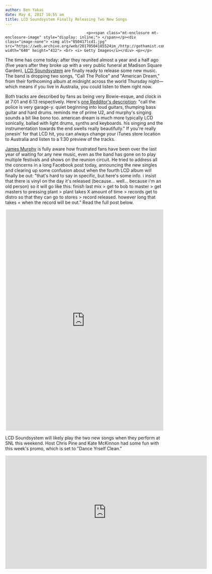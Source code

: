 ```yaml
---
author: Ben Yakas
date: May 4, 2017 10:55 am
title: LCD Soundsystem Finally Releasing Two New Songs
---
```


	
										<p><span class="mt-enclosure mt-enclosure-image" style="display: inline;"> </span></p><div class="image-none"> <img alt="050417lcd1.jpg" src="https://web.archive.org/web/20170504185524im_/http://gothamist.com/attachments/byakas/050417lcd1.jpg" width="640" height="432"> <br> <i> Getty Images</i></div> <p></p>

<p>The time has come today: after they reunited almost a year and a half ago (five years after they broke up with a very public funeral at Madison Square Garden), <a href="https://web.archive.org/web/20170504185524/http://gothamist.com/tags/lcdsoundsystem">LCD Soundsystem</a> are finally ready to release some new music. The band is dropping two songs, &quot;Call The Police&quot; and &quot;American Dream,&quot; from their forthcoming album at midnight across the world Thursday night&#x2014;which means if you live in Australia, you could listen to them right now.</p>

<p>Both tracks are described by fans as being very Bowie-esque, and clock in at 7:01 and 6:13 respectively. Here&apos;s <a href="https://web.archive.org/web/20170504185524/https://www.reddit.com/r/indieheads/comments/697m1f/lcd_soundsystem_announces_two_new_songs_coming/">one Redditor&apos;s description</a>: &quot;call the police is very garage-y. quiet beginning into loud guitars, thumping bass guitar and hard drums. reminds me of prime U2, and murphy&apos;s singing sounds a bit like bono too. american dream is much more typically LCD sonically, ballad with light drums, synths and keyboards. his singing and the instrumentation towards the end swells really beautifully.&quot; If you&apos;re really jonesin&apos; for that LCD hit, you can always change your iTunes store location to Australia and listen to a 1:30 preview of the tracks.</p>

<p><a href="https://web.archive.org/web/20170504185524/http://gothamist.com/tags/jamesmurphy">James Murphy</a> is fully aware how frustrated fans have been over the last year of waiting for any new music, even as the band has gone on to play multiple festivals and shows on the reunion circuit. He tried to address all the concerns in a long Facebook post today, announcing the new singles and clearing up some confusion about when the fourth LCD album will finally be out: &quot;that&apos;s hard to say in specific, but here&apos;s some info. i insist that there is vinyl on the day it&apos;s released (because... well... because i&apos;m an old person) so it will go like this: finish last mix &gt; get to bob to master &gt; get masters to pressing plant &gt; plant takes X amount of time &gt; records get to distro so that they can go to stores &gt; record released. however long that takes = when the record will be out.&quot; Read the full post below.</p>

<center><iframe src="https://web.archive.org/web/20170504185524if_/https://www.facebook.com/plugins/post.php?href=https%3A%2F%2Fwww.facebook.com%2Flcdsoundsystem%2Fposts%2F10158668129970444%3A0&amp;width=500" width="500" height="703" style="border:none;overflow:hidden" scrolling="no" frameborder="0" allowtransparency="true"></iframe></center>

<p>LCD Soundsystem will likely play the two new songs when they perform at SNL this weekend. Host Chris Pine and Kate McKinnon had some fun with this week&apos;s promo, which is set to &quot;Dance Yrself Clean.&quot;</p>

<p><iframe width="640" height="360" src="https://web.archive.org/web/20170504185524if_/https://www.youtube.com/embed/2dDNkJaa_tk" frameborder="0" allowfullscreen></iframe></p>					
										
									
				